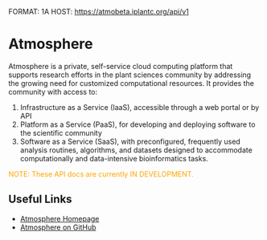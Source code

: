 FORMAT: 1A
HOST: https://atmobeta.iplantc.org/api/v1

# Atmosphere
Atmosphere is a private, self-service cloud computing platform that supports research efforts in the plant sciences
community by addressing the growing need for customized computational resources.  It provides the community with
access to:
  
  1. Infrastructure as a Service (IaaS), accessible through a web portal or by API
  2. Platform as a Service (PaaS), for developing and deploying software to the scientific community
  3. Software as a Service (SaaS), with preconfigured, frequently used analysis routines, algorithms, and
  datasets designed to accommodate computationally and data-intensive bioinformatics tasks.

<span style="color:orange;">NOTE: These API docs are currently IN DEVELOPMENT.</span>
 
## Useful Links

 - [Atmosphere Homepage](http://www.iplantcollaborative.org/ci/atmosphere)
 - [Atmosphere on GitHub](https://github.com/iPlantCollaborativeOpenSource/atmosphere)
